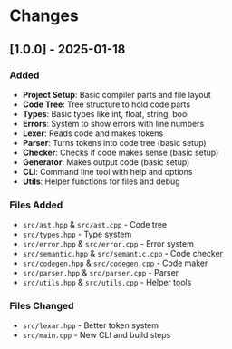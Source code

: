 # Changes

## [1.0.0] - 2025-01-18

### Added
- **Project Setup**: Basic compiler parts and file layout
- **Code Tree**: Tree structure to hold code parts
- **Types**: Basic types like int, float, string, bool
- **Errors**: System to show errors with line numbers
- **Lexer**: Reads code and makes tokens
- **Parser**: Turns tokens into code tree (basic setup)
- **Checker**: Checks if code makes sense (basic setup)
- **Generator**: Makes output code (basic setup)
- **CLI**: Command line tool with help and options
- **Utils**: Helper functions for files and debug

### Files Added
- `src/ast.hpp` & `src/ast.cpp` - Code tree
- `src/types.hpp` - Type system
- `src/error.hpp` & `src/error.cpp` - Error system
- `src/semantic.hpp` & `src/semantic.cpp` - Code checker
- `src/codegen.hpp` & `src/codegen.cpp` - Code maker
- `src/parser.hpp` & `src/parser.cpp` - Parser
- `src/utils.hpp` & `src/utils.cpp` - Helper tools

### Files Changed
- `src/lexar.hpp` - Better token system
- `src/main.cpp` - New CLI and build steps